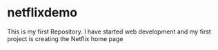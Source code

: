 # netflixdemo
This is my first Repository. I have started web development and my first project is creating the Netflix home page
